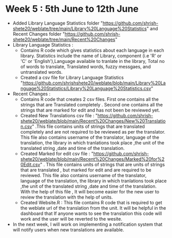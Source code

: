# Week 5 : 5th June to 12th June
- Added Library Language Statistics folder "https://github.com/shrish-shete20/weblate/tree/main/Library%20Language%20Statistics" and Recent Changes folder "https://github.com/shrish-shete20/weblate/tree/main/Recent%20Changes"
- Library Language Statistics : 
    - Contains R code which gives statistics about each language in each library. Statistics include the name of Library, component (i.e 'R' or 'C' or 'English'),Language available to tranlate in the library, Total no of words to translate, Translated words, fuzzy messgaes, and untranslated words.
    - Created a csv file for Library Language Statistics                        "https://github.com/shrishshete20/weblate/blob/main/Library%20Language%20Statistics/Library%20Language%20Statistics.csv" 
- Recent Changes : 
    - Contains R code that creates 2 csv files. First one contains all the strings that are Translated completely . Second one contains all the strings that are marked for edit and has not been be reviewed yet.
    - Created New Translations csv file : "https://github.com/shrish-shete20/weblate/blob/main/Recent%20Changes/New%20Translation.csv" .This file contains units of strings that are translated completely and are not required to be reviewed as per the translator. This file also contains username of the translator, language of the translation, the library in which tranlations took place ,the unit of the translated string ,date and time of the translation.
    - Created Marked for edit csv file : "https://github.com/shrish-shete20/weblate/blob/main/Recent%20Changes/Marked%20for%20Edit.csv" . This file contains units of strings that are units of strings that are translated , but marked for edit and are required to be reviewed. This file also contains username of the translator, language of the translation, the library in which tranlations took place ,the unit of the translated string ,date and time of the translation. With the help of this file , It will become easier for the new user to review the translation with the help of units.
    - Created Website.R : This file contains R code that is required to get the weblate url of the translation from the unit. It will be helpful in the dashboard that If anyone wants to see the translation this code will work and the user will be reverted to the wesite.
- In the next week, I will work on implementing a notification system that will notify users when new translations are available.
